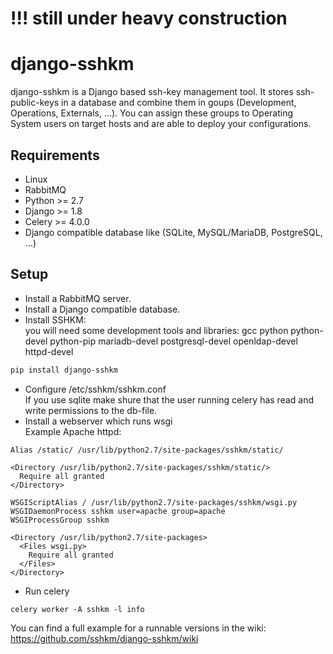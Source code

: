 # !!! still under heavy construction

# django-sshkm
django-sshkm is a Django based ssh-key management tool.
It stores ssh-public-keys in a database and combine them in goups (Development, Operations, Externals, ...). You can assign these groups to Operating System users on target hosts and are able to deploy your configurations.

## Requirements
- Linux
- RabbitMQ
- Python >= 2.7
- Django >= 1.8
- Celery >= 4.0.0
- Django compatible database like (SQLite, MySQL/MariaDB, PostgreSQL, ...)

## Setup
- Install a RabbitMQ server.
- Install a Django compatible database.
- Install SSHKM:  
  you will need some development tools and libraries: gcc python python-devel python-pip mariadb-devel postgresql-devel openldap-devel httpd-devel
```bash
pip install django-sshkm
```
- Configure /etc/sshkm/sshkm.conf  
  If you use sqlite make shure that the user running celery has read and write permissions to the db-file.
- Install a webserver which runs wsgi  
  Example Apache httpd:
```
Alias /static/ /usr/lib/python2.7/site-packages/sshkm/static/

<Directory /usr/lib/python2.7/site-packages/sshkm/static/>
  Require all granted
</Directory>

WSGIScriptAlias / /usr/lib/python2.7/site-packages/sshkm/wsgi.py
WSGIDaemonProcess sshkm user=apache group=apache
WSGIProcessGroup sshkm

<Directory /usr/lib/python2.7/site-packages>
  <Files wsgi.py>
    Require all granted
  </Files>
</Directory>
```
- Run celery
```
celery worker -A sshkm -l info
```

You can find a full example for a runnable versions in the wiki: https://github.com/sshkm/django-sshkm/wiki
